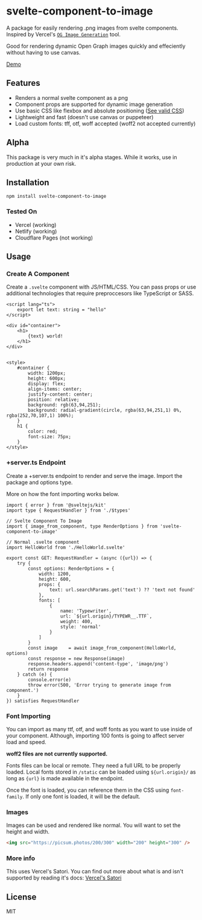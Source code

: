 # svelte-component-to-image

A package for easily rendering .png images from svelte components. Inspired by Vercel's
[`OG Image Generation`](https://vercel.com/docs/concepts/functions/edge-functions/og-image-generation) tool.

Good for rendering dynamic Open Graph images quickly and effeciently without having to use canvas.

[Demo](https://svelte-component-to-image.vercel.app/)

## Features

- Renders a normal svelte component as a png
- Component props are supported for dynamic image generation
- Use basic CSS like flexbox and absolute positioning ([See valid CSS](https://github.com/vercel/satori#css))
- Lightweight and fast (doesn't use canvas or puppeteer)
- Load custom fonts: tff, otf, woff accepted (woff2 not accepted currently)

## Alpha

This package is very much in it's alpha stages. While it works, use in production at your own risk.

## Installation

```
npm install svelte-component-to-image
```

### Tested On

- Vercel (working)
- Netlify (working)
- Cloudflare Pages (not working)

## Usage

### Create A Component

Create a `.svelte` component with JS/HTML/CSS. You can pass props or use additional technologies
that require preproccesors like TypeScript or SASS.

```svelte
<script lang="ts">
    export let text: string = "hello"
</script>

<div id="container">
    <h1>
        {text} world!
    </h1>
</div>


<style>
    #container {
        width: 1200px;
        height: 600px;
        display: flex;
        align-items: center;
        justify-content: center;
        position: relative;
        background: rgb(63,94,251);
        background: radial-gradient(circle, rgba(63,94,251,1) 0%, rgba(252,70,107,1) 100%);
    }
    h1 {
        color: red;
        font-size: 75px;
    }
</style>
```

### +server.ts Endpoint
Create a +server.ts endpoint to render and serve the image. Import the package and options type.

More on how the font importing works below.

```TS
import { error } from '@sveltejs/kit'
import type { RequestHandler } from './$types'

// Svelte Component To Image
import { image_from_component, type RenderOptions } from 'svelte-component-to-image'

// Normal .svelte component
import HelloWorld from './HelloWorld.svelte'
 
export const GET: RequestHandler = (async ({url}) => {
    try {
        const options: RenderOptions = {
            width: 1200,
            height: 600,
            props: {
                text: url.searchParams.get('text') ?? 'text not found'
            },
            fonts: [
                {
                    name: 'Typewriter',
                    url: `${url.origin}/TYPEWR__.TTF`,
                    weight: 400,
                    style: 'normal'
                }
            ]
        }
        const image    = await image_from_component(HelloWorld, options)
        const response = new Response(image)
        response.headers.append('content-type', 'image/png')
        return response
    } catch (e) {
        console.error(e)
        throw error(500, 'Error trying to generate image from component.')
    }
}) satisfies RequestHandler
```

### Font Importing
You can import as many ttf, otf, and woff fonts as you want to use inside of your component. 
Although, importing 100 fonts is going to affect server load and speed.

**woff2 files are not currently supported.**

Fonts files can be local or remote. They need a full URL to be properly loaded. Local fonts
stored in `/static` can be loaded using `${url.origin}/` as long as `{url}` is made available
in the endpoint.

Once the font is loaded, you can reference them in the CSS using `font-family`. If only one font is loaded,
it will be the default.

### Images
Images can be used and rendered like normal. You will want to set the height and width.

```HTML
<img src="https://picsum.photos/200/300" width="200" height="300" />
```

### More info
This uses Vercel's Satori. You can find out more about what is and isn't supported by reading it's docs:
[Vercel's Satori](https://github.com/vercel/satori)

## License

MIT

